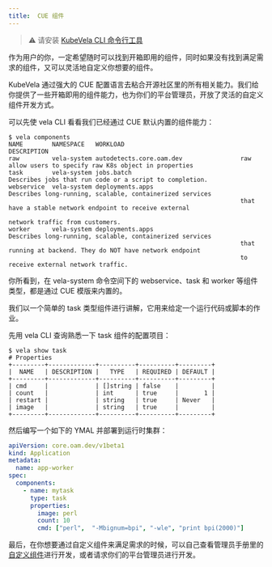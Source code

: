 ```yaml
---
title:  CUE 组件
---
```


> ⚠️ 请安装 [KubeVela CLI 命令行工具](../../getting-started/quick-install.mdx##3)

作为用户的你，一定希望随时可以找到开箱即用的组件，同时如果没有找到满足需求的组件，又可以灵活地自定义你想要的组件。

KubeVela 通过强大的 CUE 配置语言去粘合开源社区里的所有相关能力。我们给你提供了一些开箱即用的组件能力，也为你们的平台管理员，开放了灵活的自定义组件开发方式。

可以先使 vela CLI 看看我们已经通过 CUE 默认内置的组件能力：

```
$ vela components
NAME       	NAMESPACE  	WORKLOAD                             	DESCRIPTION                                                         
raw        	vela-system	autodetects.core.oam.dev             	raw allow users to specify raw K8s object in properties     
task       	vela-system	jobs.batch                           	Describes jobs that run code or a script to completion.     
webservice 	vela-system	deployments.apps                     	Describes long-running, scalable, containerized services    
           	           	                                     	that have a stable network endpoint to receive external     
           	           	                                     	network traffic from customers.                             
worker     	vela-system	deployments.apps                     	Describes long-running, scalable, containerized services    
           	           	                                     	that running at backend. They do NOT have network endpoint  
           	           	                                     	to receive external network traffic.   
```

你所看到，在 vela-system 命令空间下的 webservice、task 和 worker 等组件类型，都是通过 CUE 模版来内置的。

我们以一个简单的 task 类型组件进行讲解，它用来给定一个运行代码或脚本的作业。

先用 vela CLI 查询熟悉一下 task 组件的配置项目：

```
$ vela show task
# Properties
+---------+-------------+----------+----------+---------+
|  NAME   | DESCRIPTION |   TYPE   | REQUIRED | DEFAULT |
+---------+-------------+----------+----------+---------+
| cmd     |             | []string | false    |         |
| count   |             | int      | true     |       1 |
| restart |             | string   | true     | Never   |
| image   |             | string   | true     |         |
+---------+-------------+----------+----------+---------+
```

然后编写一个如下的 YMAL 并部署到运行时集群：

```yaml
apiVersion: core.oam.dev/v1beta1
kind: Application
metadata:
  name: app-worker
spec:
  components:
    - name: mytask
      type: task
      properties:
        image: perl
	    count: 10
	    cmd: ["perl",  "-Mbignum=bpi", "-wle", "print bpi(2000)"]
```

最后，在你想要通过自定义组件来满足需求的时候，可以自己查看管理员手册里的[自定义组件](../../platform-engineers/components/custom-component)进行开发，或者请求你们的平台管理员进行开发。